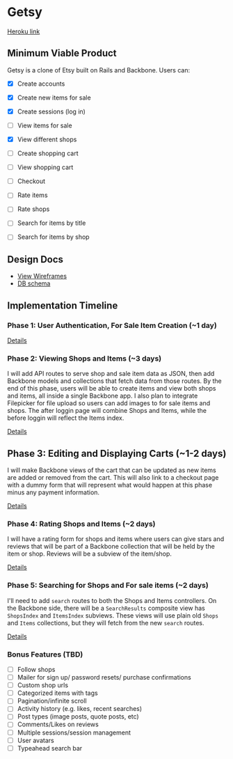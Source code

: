 # Getsy

[Heroku link][heroku]

[heroku]: http://getsy.herokuapp.com

## Minimum Viable Product
Getsy is a clone of Etsy built on Rails and Backbone. Users can:

<!-- This is a Markdown checklist. Use it to keep track of your progress! -->

- [x] Create accounts
- [x] Create new items for sale
- [x] Create sessions (log in)
- [ ] View items for sale
- [x] View different shops
- [ ] Create shopping cart
- [ ] View shopping cart
- [ ] Checkout
- [ ] Rate items
- [ ] Rate shops
- [ ] Search for items by title
- [ ] Search for items by shop


## Design Docs
* [View Wireframes][views]
* [DB schema][schema]

[views]: ./docs/views.md
[schema]: ./docs/schema.md

## Implementation Timeline

### Phase 1: User Authentication, For Sale Item Creation (~1 day)


[Details][phase-one]


### Phase 2: Viewing Shops and Items (~3 days)
I will add API routes to serve shop and sale item data as JSON, then add Backbone
models and collections that fetch data from those routes. By the end of this
phase, users will be able to create items and view both shops and items, all
inside a single Backbone app. I also plan to integrate Filepicker for file upload so
users can add images to for sale items and shops. The after loggin page will combine
Shops and Items, while the before loggin will reflect the Items index.


[Details][phase-two]

## Phase 3: Editing and Displaying Carts (~1-2 days)
I will make Backbone views of the cart that can be updated as new items are
added or removed from the cart.  This will also link to a checkout page with a
dummy form that will represent what would happen at this phase minus any
payment information.


[Details][phase-three]

### Phase 4: Rating Shops and Items (~2 days)
I will have a rating form for shops and items where users can give stars and
reviews that will be part of a Backbone collection that will be held by the
item or shop. Reviews will be a subview of the item/shop.

[Details][phase-four]

### Phase 5: Searching for Shops and For sale items (~2 days)
I'll need to add `search` routes to both the Shops and Items controllers. On the
Backbone side, there will be a `SearchResults` composite view has `ShopsIndex`
and `ItemsIndex` subviews. These views will use plain old `Shops` and `Items`
collections, but they will fetch from the new `search` routes.

[Details][phase-five]

### Bonus Features (TBD)
- [ ] Follow shops
- [ ] Mailer for sign up/ password resets/ purchase confirmations
- [ ] Custom shop urls
- [ ] Categorized items with tags
- [ ] Pagination/infinite scroll
- [ ] Activity history (e.g. likes, recent searches)
- [ ] Post types (image posts, quote posts, etc)
- [ ] Comments/Likes on reviews
- [ ] Multiple sessions/session management
- [ ] User avatars
- [ ] Typeahead search bar

[phase-one]: ./docs/phases/phase1.md
[phase-two]: ./docs/phases/phase2.md
[phase-three]: ./docs/phases/phase3.md
[phase-four]: ./docs/phases/phase4.md
[phase-five]: ./docs/phases/phase5.md

